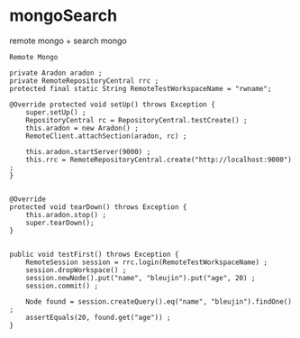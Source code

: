 mongoSearch
===========

remote mongo + search mongo


	Remote Mongo

	private Aradon aradon ;
	private RemoteRepositoryCentral rrc ;
	protected final static String RemoteTestWorkspaceName = "rwname";
	
	@Override protected void setUp() throws Exception {
		super.setUp() ;
		RepositoryCentral rc = RepositoryCentral.testCreate() ;
		this.aradon = new Aradon() ;
		RemoteClient.attachSection(aradon, rc) ;
		
		this.aradon.startServer(9000) ;
		this.rrc = RemoteRepositoryCentral.create("http://localhost:9000") ;
	}


	@Override
	protected void tearDown() throws Exception {
		this.aradon.stop() ;
		super.tearDown();
	}


	public void testFirst() throws Exception {
		RemoteSession session = rrc.login(RemoteTestWorkspaceName) ;
		session.dropWorkspace() ;
		session.newNode().put("name", "bleujin").put("age", 20) ;
		session.commit() ;
		
		Node found = session.createQuery().eq("name", "bleujin").findOne() ;
		assertEquals(20, found.get("age")) ;
	}